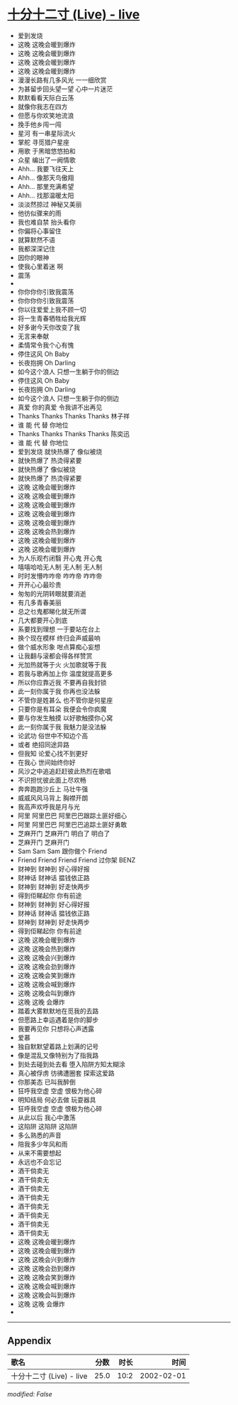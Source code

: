 # [十分十二寸 (Live) - live](https://music.163.com/song?id=67155)

* 爱到发烧
* 这晚 这晚会暖到爆炸
* 这晚 这晚会暖到爆炸
* 这晚 这晚会暖到爆炸
* 这晚 这晚会暖到爆炸
* 漫漫长路有几多风光 一一细欣赏
* 为甚留步回头望一望 心中一片迷茫
* 默默看看天际白云荡
* 就像你我志在四方
* 但愿与你欢笑地流浪
* 挽手他乡闯一闯
* 星河 有一串星际流火
* 掌舵 寻觅猎户星座
* 用歌 于黑暗悠悠拍和
* 众星 编出了一阙情歌
* Ahh... 我要飞往天上
* Ahh... 像那天鸟傲翔
* Ahh... 那里充满希望
* Ahh... 找那温暖太阳
* 淡淡然掠过 神秘又美丽
* 他彷似骤来的雨
* 我也难自禁 抬头看你
* 你偏将心事留住
* 就算默然不语
* 我都深深记住
* 因你的眼神
* 使我心里着迷 啊
* 震荡
* 
* 你你你你引致我震荡
* 你你你你引致我震荡
* 你以往爱爱上我不顾一切
* 将一生青春牺牲给我光辉
* 好多谢今天你改变了我
* 无言来奉献
* 柔情常令我个心有愧
* 停住这风 Oh Baby
* 长夜抱拥 Oh Darling
* 如今这个浪人 只想一生躺于你的侧边
* 停住这风 Oh Baby
* 长夜抱拥 Oh Darling
* 如今这个浪人 只想一生躺于你的侧边
* 真爱 你的真爱 令我讲不出再见
* Thanks Thanks Thanks Thanks 林子祥
* 谁 能 代 替 你地位
* Thanks Thanks Thanks Thanks 陈奕迅
* 谁 能 代 替 你地位
* 爱到发烧 就快热爆了 像似被烧
* 就快热爆了 热烫得紧要
* 就快热爆了 像似被烧
* 就快热爆了 热烫得紧要
* 这晚 这晚会暖到爆炸
* 这晚 这晚会暖到爆炸
* 这晚 这晚会暖到爆炸
* 这晚 这晚会暖到爆炸
* 这晚 这晚会暖到爆炸
* 这晚 这晚会热到爆炸
* 这晚 这晚会暖到爆炸
* 这晚 这晚会暖到爆炸
* 为人乐观冇闭翳 开心鬼 开心鬼
* 嘻嘻哈哈无人制 无人制 无人制
* 时时发懵咋咋帝 咋咋帝 咋咋帝
* 开开心心最珍贵
* 匆匆的光阴转眼就要消逝
* 有几多青春美丽
* 总之乜鬼都睇化就无所谓
* 几大都要开心到底
* 系要找到理想 一于要站在台上
* 换个现在模样 终归会声威最响
* 做个威水形象 咁点算痴心妄想
* 让我翻与滚都会得各样赞赏
* 光加热就等于火 火加歌就等于我
* 若我与歌再加上你 温度就提高更多
* 所以你应靠近我 不要再自我封锁
* 此一刻你属于我 你再也没法躲
* 不管你是姓甚么 也不管你是何星座
* 只要你是有耳朵 我便会令你疯魔
* 要与你发生触摸 以好歌触摸你心窝
* 此一刻你属于我 我魅力是没法躲
* 论武功 俗世中不知边个高
* 或者 绝招同途异路
* 但我知 论爱心找不到更好
* 在我心 世间始终你好
* 风沙之中追追赶赶彼此热烈在歌唱
* 不识担忧彼此面上尽欢畅
* 奔奔跑跑沙丘上 马壮牛强
* 威威风风马背上 胸襟开朗
* 我高声欢呼我是月与光
* 阿里 阿里巴巴 阿里巴巴跟踪土匪好细心
* 阿里 阿里巴巴 阿里巴巴追踪土匪好勇敢
* 芝麻开门 芝麻开门 明白了 明白了
* 芝麻开门 芝麻开门
* Sam Sam Sam 跟你做个 Friend
* Friend Friend Friend Friend 过你架 BENZ
* 财神到 财神到 好心得好报
* 财神话 财神话 揾钱依正路
* 财神到 财神到 好走快两步
* 得到佢睇起你 你有前途
* 财神到 财神到 好心得好报
* 财神话 财神话 揾钱依正路
* 财神到 财神到 好走快两步
* 得到佢睇起你 你有前途
* 这晚 这晚会暖到爆炸
* 这晚 这晚会热到爆炸
* 这晚 这晚会兴到爆炸
* 这晚 这晚会劲到爆炸
* 这晚 这晚会笑到爆炸
* 这晚 这晚会喊到爆炸
* 这晚 这晚会叫到爆炸
* 这晚 这晚 会爆炸
* 踏着大雾默默地在觅我的去路
* 但愿路上幸运遇着是你的脚步
* 我要再见你 只想将心声透露
* 爱慕
* 独自默默望着路上划满的记号
* 像是混乱又像特别为了指我路
* 到处去碰到处去看 堕入陷阱方知太糊涂
* 真心被俘虏 彷彿遭圈套 探索这爱路
* 你那美态 已叫我醉倒
* 狂呼我空虚 空虚 恨极为他心碎
* 明知结局 何必去做 玩耍器具
* 狂呼我空虚 空虚 恨极为他心碎
* 从此以后 我心中激荡
* 这陷阱 这陷阱 这陷阱
* 多么熟悉的声音
* 陪我多少年风和雨
* 从来不需要想起
* 永远也不会忘记
* 酒干倘卖无
* 酒干倘卖无
* 酒干倘卖无
* 酒干倘卖无
* 酒干倘卖无
* 酒干倘卖无
* 酒干倘卖无
* 酒干倘卖无
* 这晚 这晚会暖到爆炸
* 这晚 这晚会暖到爆炸
* 这晚 这晚会兴到爆炸
* 这晚 这晚会劲到爆炸
* 这晚 这晚会笑到爆炸
* 这晚 这晚会喊到爆炸
* 这晚 这晚会叫到爆炸
* 这晚 这晚 会爆炸
* 


---

## Appendix

|歌名|分数|时长|时间|
|:---|:---:|---:|---:|
|十分十二寸 (Live) - live|25.0|10:2|2002-02-01

*modified: False*